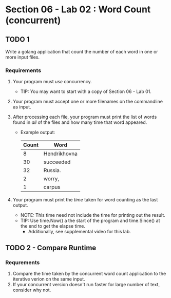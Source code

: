 # Section 06 - Lab 02 : Word Count (concurrent)

## TODO 1

Write a golang application that count the number of each word in one or more input files.

### Requirements

1. Your program must _use_ concurrency.
   - TIP: You may want to start with a copy of Section 06 - Lab 01.
2. Your program must accept one or more filenames on the commandline as input.
3. After processing each file, your program must print the list of words found in _all_ of the files and how many time that word appeared.

   - Example output:

     | Count | Word         |
     | ----- | ------------ |
     | 8     | Hendrikhovna |
     | 30    | succeeded    |
     | 32    | Russia.      |
     | 2     | worry,       |
     | 1     | carpus       |

4. Your program must print the _time_ taken for word counting as the last output.
   - NOTE: This time need not include the time for printing out the result.
   - TIP: Use time.Now() a the start of the program and time.Since() at the end to get the elapse time.
     - Additionally, see supplemental video for this lab.

## TODO 2 - Compare Runtime

### Requrements

1. Compare the time taken by the concurrent word count application to the iterative verion on the same input.
2. If your concurrent version doesn't run faster for large number of text, consider why not.
